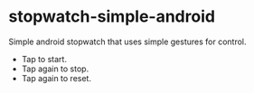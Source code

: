 stopwatch-simple-android
========================

Simple android stopwatch that uses simple gestures for control.

- Tap to start.
- Tap again to stop.
- Tap again to reset.
